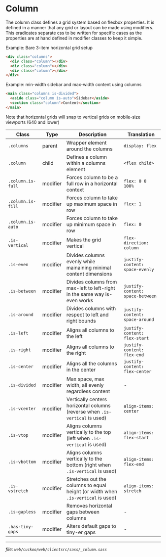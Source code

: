 # Column
The column class defines a grid system based on flexbox properties. It is
defined in a manner that any grid or layout can be made using modifiers. This
eradicates separate css to be written for specific cases as the properties
are at hand defined in modifier classes to keep it simple.

Example: Bare 3-item horizontal grid setup
```html
<div class="columns">
  <div class="column"></div>
  <div class="column"></div>
  <div class="column"></div>
</div>
```

Example: min-width sidebar and max-width content using columns
```html
<main class="columns is-divided">
  <aside class="column is-auto">Sidebar</aside>
  <section class="column">Content</section>
</main>
```

Note that horizontal grids will snap to vertical grids on mobile-size viewports
(640 and lower)

| Class             | Type     | Description                                                                      | Translation                      |
| ----------------- | -------- | -------------------------------------------------------------------------------- | -------------------------------- |
| `.columns`        | parent   | Wrapper element around the columns                                               | `display: flex`                  |
| `.column`         | child    | Defines a column within a columns element                                        | `<flex child>`                   |
| `.column.is-full` | modifier | Forces column to be a full row in a horizontal context                           | `flex: 0 0 100%`                 |
| `.column.is-fill` | modifier | Forces column to take up maximum space in row                                    | `flex: 1`                        |
| `.column.is-auto` | modifier | Forces column to take up minimum space in row                                    | `flex: 0`                        |
| `.is-vertical`    | modifier | Makes the grid vertical                                                          | `flex-direction: column`         |
| `.is-even`        | modifier | Divides columns evenly while mainaining minimal content dimensions               | `justify-content: space-evenly`  |
| `.is-between`     | modifier | Divides columns from max-left to left-right in the same way is-even works        | `justify-content: space-between` |
| `.is-around`      | modifier | Divides columns with respect to left and right bounds                            | `justify-content: space-around`  |
| `.is-left`        | modifier | Aligns all columns to the left                                                   | `justify-content: flex-start`    |
| `.is-right`       | modifier | Aligns all columns to the right                                                  | `justify-content: flex-end`      |
| `.is-center`      | modifier | Aligns all the columns in the center                                             | `justify-content: flex-center`   |
| `.is-divided`     | modifier | Max space, max width, all evenly regardless content                              | -                                |
| `.is-vcenter`     | modifier | Vertically centers horizontal columns (reverse when `.is-vertical` is used)      | `align-items: center`            |
| `.is-vtop`        | modifier | Aligns columns vertically to the top (left when `.is-vertical` is used)          | `align-items: flex-start`        |
| `.is-vbottom`     | modifier | Aligns columns vertically to the bottom (right when `.is-vertical` is used)      | `align-items: flex-end`          |
| `.is-vstretch`    | modifier | Stretches out the columns to equal height (or width when `.is-vertical` is used) | `align-items: stretch`           |
| `.is-gapless`     | modifier | Removes horizontal gaps between columns                                          | -                                |
| `.has-tiny-gaps`  | modifier | Alters default gaps to tiny-er gaps                                              | -                                |

---
_file: `web/cuckoo/web/clientsrc/sass/_column.sass`_

